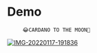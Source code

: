# Demo
         😂CARDANO TO THE MOON🤣
<a href="https://ibb.co/pwkfrvt"><img src="https://i.ibb.co/qj2NFMt/IMG-20220117-191836.jpg" alt="IMG-20220117-191836" border="0"></a>
